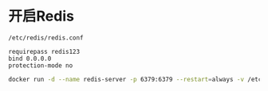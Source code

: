 # 开启Redis

`/etc/redis/redis.conf`

```text
requirepass redis123
bind 0.0.0.0
protection-mode no
```


```bash
docker run -d --name redis-server -p 6379:6379 --restart=always -v /etc/redis/redis.conf:/etc/redis/redis.conf -v /usr/redis/data/:/data redis:latest --appendonly yes --requirepass "redis123"
```